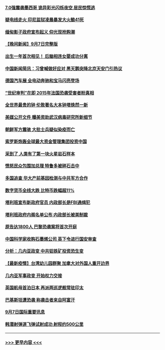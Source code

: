 #### [7.0强震袭墨西哥 诡异彩光闪烁夜空 居民惊慌逃](../pages/prog202/a103210828.md?t=09081601) 
#### [疑电线走火 印尼监狱凌晨暴发大火酿41死](../pages/prog202/a103210805.md?t=09081601) 
#### [缅甸影子政府宣布起义 仰光现抢购潮](../pages/prog202/a103210512.md?t=09081601) 
#### [【晚间新闻】9月7日完整版](../pages/prog202/a103210668.md?t=09081601) 
#### [出生一年首次相见！ 后脑相连女婴成功分离](../pages/prog202/a103210138.md?t=09081601) 
#### [中国新闻简讯：习曾喊做好应对 黑天鹅突降北京天安门引热议](../pages/prog202/a103209423.md?t=09081601) 
#### [德国汽车展 全电动奔驰和宝马闪亮登场](../pages/prog202/a103210537.md?t=09081601) 
#### [“世纪审判”在即 2015年法国恐袭受害者盼真相](../pages/prog202/a103210533.md?t=09081601) 
#### [全世界最贵的钟 伦敦著名大本钟塔焕然一新](../pages/prog202/a103210516.md?t=09081601) 
#### [美媒公开文件 曝美资助武汉病毒研究所新细节](../pages/prog202/a103210139.md?t=09081601) 
#### [朝鲜军方震骇 大批士兵疑似染疫而亡](../pages/prog202/a103210076.md?t=09081601) 
#### [索罗斯炮轰全球最大资金管理集团投资中国](../pages/prog202/a103210500.md?t=09081601) 
#### [采到了 人类有了第一块火星岩石样本](../pages/prog202/a103210491.md?t=09081601) 
#### [愤怒民众包围加总理 特鲁多被碎石击中](../pages/prog202/a103210489.md?t=09081601) 
#### [多国追查 华大产前基因检测与中共军方合作](../pages/prog202/a103210481.md?t=09081601) 
#### [数字货币全线大跌 比特币跌幅超11%](../pages/prog202/a103210475.md?t=09081601) 
#### [塔利班宣布新政府官员 内政部长是FBI通缉犯](../pages/prog202/a103210451.md?t=09081601) 
#### [塔利班政府内阁名单公布 内政部长被美制裁](../pages/prog202/a103210341.md?t=09081601) 
#### [原告达1800人 巴黎恐袭案将首次开庭](../pages/prog202/a103210301.md?t=09081601) 
#### [中国科学家收购石墨烯公司 英下令进行国安审查](../pages/prog202/a103210232.md?t=09081601) 
#### [分析：几内亚政变 中共铝铁矿投资恐生变](../pages/prog202/a103210257.md?t=09081601) 
#### [【最新疫情】台湾幼儿园群聚 加拿大对外国人重开边界](../pages/prog202/a103210226.md?t=09081601) 
#### [几内亚军事政变 开始权力交接](../pages/prog202/a103210207.md?t=09081601) 
#### [英国航母首泊日本 再派两巡逻舰常驻印太](../pages/prog202/a103210176.md?t=09081601) 
#### [巴基斯坦遭恐袭 称袭击者来自阿富汗](../pages/prog202/a103210098.md?t=09081601) 
#### [9月7日国际重要讯息](../pages/prog202/a103209950.md?t=09081601) 
#### [韩潜射弹道飞弹试射成功 射程约500公里](../pages/prog202/a103209897.md?t=09081601) 

----
#### [ >>> 更早内容 <<< ](../indexes/prog202-earlier.md)
